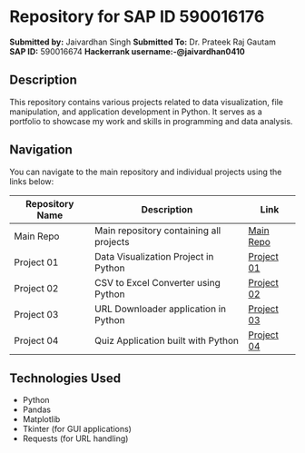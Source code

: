 # Repository for SAP ID 590016176

**Submitted by:** Jaivardhan Singh
**Submitted To:** Dr. Prateek Raj Gautam  
**SAP ID:** 590016674
**Hackerrank username:-@jaivardhan0410**

## Description
This repository contains various projects related to data visualization, file manipulation, and application development in Python. It serves as a portfolio to showcase my work and skills in programming and data analysis.

## Navigation
You can navigate to the main repository and individual projects using the links below:

| Repository Name | Description                                         | Link                                                       |
|------------------|-----------------------------------------------------|-----------------------------------------------------------|
| Main Repo        | Main repository containing all projects             | [Main Repo](https://github.com/jvs0410/590016674) |
| Project 01       | Data Visualization Project in Python                | [Project 01](https://github.com/jvs0410/Python1-Data_visualisation_project) |
| Project 02       | CSV to Excel Converter using Python                 | [Project 02](https://github.com/jvs0410/Python2_CSV_to_Excel) |
| Project 03       | URL Downloader application in Python                 | [Project 03](https://github.com/jvs0410/Python3-url_downloader) |
| Project 04       | Quiz Application built with Python                  | [Project 04](https://github.com/jvs0410/Python4-Quiz_application) |

## Technologies Used
- Python
- Pandas
- Matplotlib
- Tkinter (for GUI applications)
- Requests (for URL handling)



